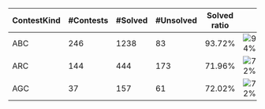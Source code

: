 | ContestKind | #Contests | #Solved | #Unsolved | Solved ratio | |
| - | - | - | - | - | - |
| ABC | 246 | 1238 | 83 | 93.72% | ![94%](https://progress-bar.dev/94?title=Solved) |
| ARC | 144 | 444 | 173 | 71.96% | ![72%](https://progress-bar.dev/72?title=Solved) |
| AGC | 37 | 157 | 61 | 72.02% | ![72%](https://progress-bar.dev/72?title=Solved) |
